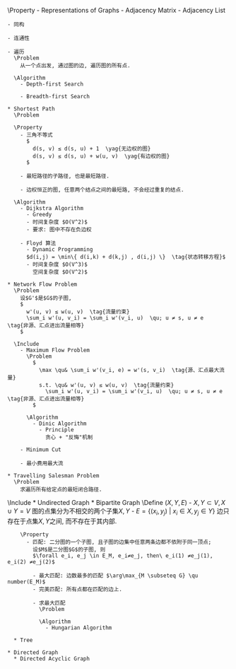   \Property
    - Representations of Graphs
      - Adjacency Matrix
      - Adjacency List

    - 同构

    - 连通性

    - 遍历
      \Problem
        从一个点出发, 通过图的边, 遍历图的所有点.

      \Algorithm
        - Depth-first Search

        - Breadth-first Search

    * Shortest Path
      \Problem

      \Property
        - 三角不等式
          $
            d(s, v) ≤ d(s, u) + 1  \yag{无边权的图} 
            d(s, v) ≤ d(s, u) + w(u, v)  \yag{有边权的图} 
          $

        - 最短路径的子路径, 也是最短路径.

        - 边权恒正的图, 任意两个结点之间的最短路, 不会经过重复的结点.

      \Algorithm
        - Dijkstra Algorithm
          - Greedy
          - 时间复杂度 $O(V^2)$
          - 要求: 图中不存在负边权

        - Floyd 算法
          - Dynamic Programming
          $d(i,j) = \min\{ d(i,k) + d(k,j) , d(i,j) \}  \tag{状态转移方程}$
          - 时间复杂度 $O(V^3)$
            空间复杂度 $O(V^2)$

    * Network Flow Problem
      \Problem
        设$G'$是$G$的子图, 
        $
          w'(u, v) ≤ w(u, v)  \tag{流量约束}
          \sum_i w'(u, v_i) = \sum_i w'(v_i, u)  \qu; u ≠ s, u ≠ e  \tag{非源、汇点进出流量相等}
        $

      \Include
        - Maximum Flow Problem
          \Problem
            $
              \max \qu& \sum_i w'(v_i, e) = w'(s, v_i)  \tag{源、汇点最大流量}
              s.t. \qu& w'(u, v) ≤ w(u, v)  \tag{流量约束}
                \sum_i w'(u, v_i) = \sum_i w'(v_i, u)  \qu; u ≠ s, u ≠ e  \tag{非源、汇点进出流量相等}
            $

          \Algorithm
            - Dinic Algorithm
              - Principle
                贪心 + "反悔"机制

        - Minimum Cut

        - 最小费用最大流

    * Travelling Salesman Problem
      \Problem
        求遍历所有给定点的最短闭合路径.

  \Include
    * Undirected Graph
      * Bipartite Graph
        \Define
          $(X, Y, E)$
          - $X, Y \subset V, X \cup Y = V$
            图的点集分为不相交的两个子集$X, Y$
          - $E = \{(x_i, y_j) \ |\ x_i \in X, y_j \in Y\}$
            边只存在于点集$X, Y$之间, 而不存在于其内部.

        \Property
          - 匹配: 二分图的一个子图, 且子图的边集中任意两条边都不依附于同一顶点;
            设$M$是二分图$G$的子图, 则
            $\forall e_i, e_j \in E_M, e_i≠e_j, then\ e_i(1) ≠e_j(1), e_i(2) ≠e_j(2)$

            - 最大匹配: 边数最多的匹配 $\arg\max_{M \subseteq G} \qu number(E_M)$
            - 完美匹配: 所有点都在匹配的边上.

            - 求最大匹配
              \Problem
                
              \Algorithm
                - Hungarian Algorithm

      * Tree

    * Directed Graph
      * Directed Acyclic Graph

